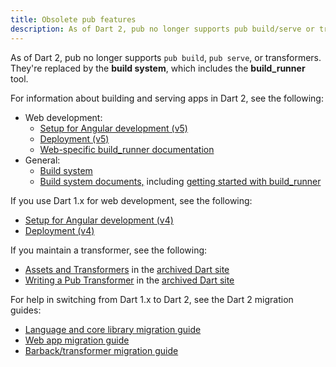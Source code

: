 ```yaml
---
title: Obsolete pub features
description: As of Dart 2, pub no longer supports pub build/serve or transformers.
---
```


As of Dart 2, pub no longer supports `pub build`, `pub serve`, or transformers.
They're replaced by the **build system**, which includes the **build_runner** tool.

For information about building and serving apps in Dart 2, see the following:

* Web development:
  * [Setup for Angular development (v5)]({{site.angulardart}}/guide/setup)
  * [Deployment (v5)]({{site.angulardart}}/guide/deployment)
  * [Web-specific build_runner documentation](/tools/build_runner)
* General:
  * [Build system](https://github.com/dart-lang/build)
  * [Build system documents,](https://github.com/dart-lang/build/tree/master/docs) including
    [getting started with build_runner](https://github.com/dart-lang/build/blob/master/docs/getting_started.md#getting-started-with-build_runner)

If you use Dart 1.x for web development, see the following:

* [Setup for Angular development (v4)]({{site.angulardart}}/guide/setup)
* [Deployment (v4)]({{site.angulardart}}/guide/deployment)

If you maintain a transformer, see the following:

* [Assets and Transformers]({{site.prev-url}}/tools/pub/assets-and-transformers)
  in the [archived Dart site]({{site.prev-url}})
* [Writing a Pub Transformer]({{site.prev-url}}/tools/pub/transformers)
  in the [archived Dart site]({{site.prev-url}})

For help in switching from Dart 1.x to Dart 2, see the Dart 2 migration guides:

* [Language and core library migration guide](/dart-2#migration)
* [Web app migration guide](/web/dart-2)
* [Barback/transformer migration guide](https://github.com/dart-lang/build/blob/master/docs/from_barback_transformer.md)
